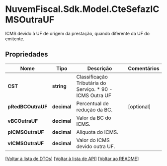 # NuvemFiscal.Sdk.Model.CteSefazICMSOutraUF
ICMS devido à UF de origem da prestação, quando  diferente da UF do emitente.

## Propriedades

Nome | Tipo | Descrição | Comentários
------------ | ------------- | ------------- | -------------
**CST** | **string** | Classificação Tributária do Serviço.  * 90 - ICMS Outra UF | 
**pRedBCOutraUF** | **decimal** | Percentual de redução da BC. | [optional] 
**vBCOutraUF** | **decimal** | Valor da BC do ICMS. | 
**pICMSOutraUF** | **decimal** | Alíquota do ICMS. | 
**vICMSOutraUF** | **decimal** | Valor do ICMS devido outra UF. | 

[[Voltar à lista de DTOs]](../README.md#documentation-for-models) [[Voltar à lista de API]](../README.md#documentation-for-api-endpoints) [[Voltar ao README]](../README.md)


